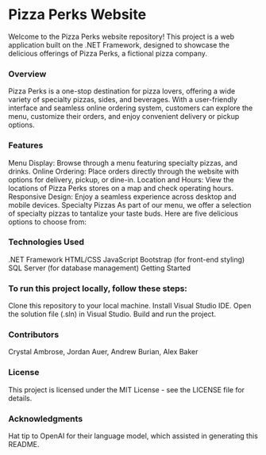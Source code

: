 # Pizza Perks Website
Welcome to the Pizza Perks website repository! This project is a web application built on the .NET Framework, designed to showcase the delicious offerings of Pizza Perks, a fictional pizza company.

### Overview
Pizza Perks is a one-stop destination for pizza lovers, offering a wide variety of specialty pizzas, sides, and beverages. With a user-friendly interface and seamless online ordering system, customers can explore the menu, customize their orders, and enjoy convenient delivery or pickup options.

### Features
Menu Display: Browse through a menu featuring specialty pizzas, and drinks.
Online Ordering: Place orders directly through the website with options for delivery, pickup, or dine-in.
Location and Hours: View the locations of Pizza Perks stores on a map and check operating hours.
Responsive Design: Enjoy a seamless experience across desktop and mobile devices.
Specialty Pizzas
As part of our menu, we offer a selection of specialty pizzas to tantalize your taste buds. Here are five delicious options to choose from:

### Technologies Used
.NET Framework
HTML/CSS
JavaScript
Bootstrap (for front-end styling)
SQL Server (for database management)
Getting Started

### To run this project locally, follow these steps:

Clone this repository to your local machine.
Install Visual Studio IDE.
Open the solution file (.sln) in Visual Studio.
Build and run the project.

### Contributors
Crystal Ambrose, Jordan Auer, Andrew Burian, Alex Baker

### License
This project is licensed under the MIT License - see the LICENSE file for details.

### Acknowledgments
Hat tip to OpenAI for their language model, which assisted in generating this README.
